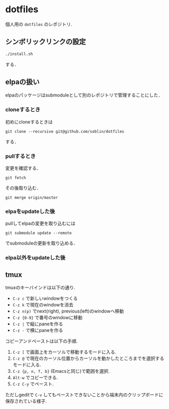 # dotfiles

個人用の `dotfiles` のレポジトリ.

## シンボリックリンクの設定

```bash
./install.sh
```

する．

## elpaの扱い

elpaのパッケージはsubmoduleとして別のレポジトリで管理することにした．

### cloneするとき

初めにcloneするときは

```
git clone --recursive git@github.com/soblin/dotfiles
```

する．

### pullするとき

変更を確認する．

```
git fetch
```

その後取り込む．

```
git merge origin/master
```

### elpaをupdateした後


pullしてelpaの変更を取り込むには

```
git submodule update --remote
```

でsubmoduleの更新を取り込める．

### elpa以外をupdateした後

## tmux

tmuxのキーバインドは以下の通り.

- `C-z c` で新しいwindowをつくる
- `C-z k` で現在のwindowを消去
- `C-z n(p)` でnext(right), previous(left)のwindowへ移動
- `C-z {0-9}` で番号のwindowに移動
- `C-z |` で縦にpaneを作る
- `C-z -` で横にpaneを作る

コピーアンドペーストは以下の手順.

1. `C-z [` で画面上をカーソルで移動するモードに入る.
2. `C-z @` で現在のカーソル位置からカーソルを動かしたところまでを選択するモードに入る.
3. `C-z {p, n, f, b}` (Emacsと同じ)で範囲を選択.
4. `Alt-w` でコピーできる.
5. `C-z C-y` でペースト.

ただしgeditで `C-v` してもペーストできないことから端末内のクリップボードに保存されている様子.
